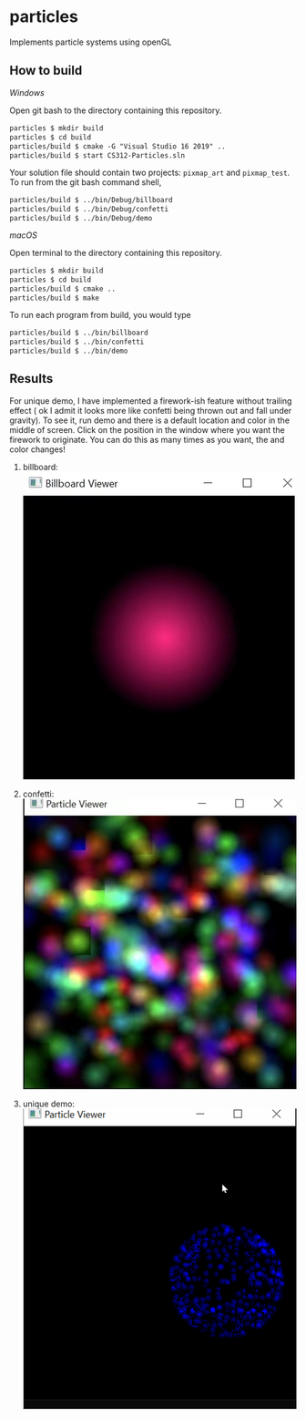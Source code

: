 # particles

Implements particle systems using openGL

## How to build

*Windows*

Open git bash to the directory containing this repository.

```
particles $ mkdir build
particles $ cd build
particles/build $ cmake -G "Visual Studio 16 2019" ..
particles/build $ start CS312-Particles.sln
```

Your solution file should contain two projects: `pixmap_art` and `pixmap_test`.
To run from the git bash command shell, 

```
particles/build $ ../bin/Debug/billboard
particles/build $ ../bin/Debug/confetti
particles/build $ ../bin/Debug/demo
```

*macOS*

Open terminal to the directory containing this repository.

```
particles $ mkdir build
particles $ cd build
particles/build $ cmake ..
particles/build $ make
```

To run each program from build, you would type

```
particles/build $ ../bin/billboard
particles/build $ ../bin/confetti
particles/build $ ../bin/demo
```

## Results

For unique demo, I have implemented a firework-ish feature without trailing effect ( ok I admit it looks more like confetti being thrown out and fall under gravity). To see it, run demo and there is a default location and color in the middle of screen. Click on the position in the window where you want the firework to originate. You can do this as many times as you want, the and color changes!
1. billboard:\
![alt text](https://github.com/JiangxueHan529/particles/blob/main/results/billboard.jpg)

2. confetti:\
![alt text](https://github.com/JiangxueHan529/particles/blob/main/results/confetti.jpg)

3. unique demo:\
 ![alt text](https://github.com/JiangxueHan529/particles/blob/main/results/unique%20particle.gif)

